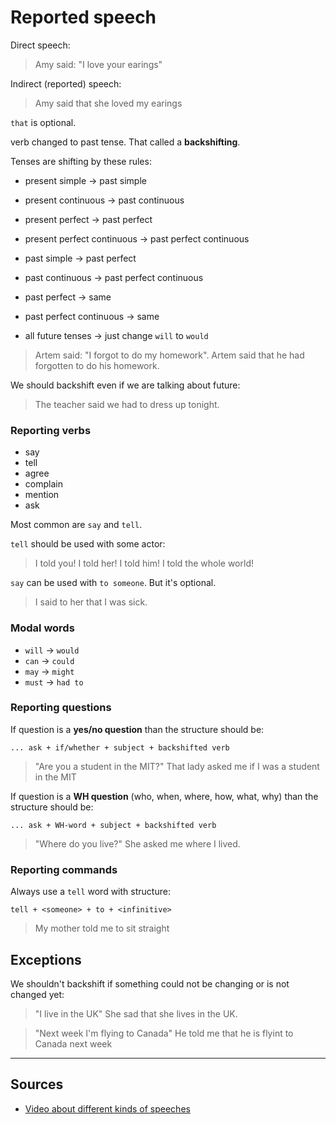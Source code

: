 # Reported speech

Direct speech:
> Amy said: "I love your earings"

Indirect (reported) speech:
> Amy said that she loved my earings

`that` is optional.

verb changed to past tense.
That called a __backshifting__.

Tenses are shifting by these rules:
* present simple -> past simple
* present continuous -> past continuous
* present perfect -> past perfect
* present perfect continuous -> past perfect continuous

* past simple -> past perfect
* past continuous -> past perfect continuous
* past perfect -> same
* past perfect continuous -> same

* all future tenses -> just change `will` to `would`

> Artem said: "I forgot to do my homework".
> Artem said that he had forgotten to do his homework.

We should backshift even if we are talking about future:
> The teacher said we had to dress up tonight.


### Reporting verbs
- say
- tell
- agree
- complain
- mention
- ask

Most common are `say` and `tell`.

`tell` should be used with some actor:
> I told you! I told her! I told him! I told the whole world!

`say` can be used with `to someone`. But it's optional.
> I said to her that I was sick.

### Modal words
* `will` -> `would`
* `can` -> `could`
* `may` -> `might`
* `must` -> `had to`

### Reporting questions
If question is a __yes/no question__ than the structure should be:
```
... ask + if/whether + subject + backshifted verb
```
> "Are you a student in the MIT?"
> That lady asked me if I was a student in the MIT


If question is a __WH question__ (who, when, where, how, what, why) than the structure should be:
```
... ask + WH-word + subject + backshifted verb
```

> "Where do you live?"
> She asked me where I lived.

### Reporting commands
Always use a `tell` word with structure:
```
tell + <someone> + to + <infinitive>
```

> My mother told me to sit straight


## Exceptions

We shouldn't backshift if something could not be changing or is not changed yet:
> "I live in the UK"
> She sad that she lives in the UK.

> "Next week I'm flying to Canada"
> He told me that he is flyint to Canada next week

---
## Sources
- [Video about different kinds of speeches](https://www.youtube.com/watch?v=cW3pdeTYFZc&ab_channel=Arnel%27sEverydayEnglish)